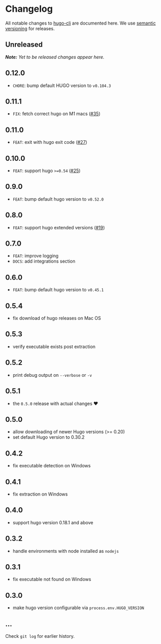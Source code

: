# Changelog

All notable changes to [hugo-cli](https://github.com/nikku/hugo-cli) are documented here. We use [semantic versioning](http://semver.org/) for releases.

## Unreleased

___Note:__ Yet to be released changes appear here._

## 0.12.0

* `CHORE`: bump default HUGO version to `v0.104.3`

## 0.11.1

* `FIX`: fetch correct hugo on M1 macs ([#35](https://github.com/nikku/hugo-cli/issues/35))

## 0.11.0

* `FEAT`: exit with hugo exit code ([#27](https://github.com/nikku/hugo-cli/pull/27))

## 0.10.0

* `FEAT`: support hugo `>=0.54` ([#25](https://github.com/nikku/hugo-cli/pull/25))

## 0.9.0

* `FEAT`: bump default hugo version to `v0.52.0`

## 0.8.0

* `FEAT`: support hugo extended versions ([#19](https://github.com/nikku/hugo-cli/pull/19))

## 0.7.0

* `FEAT`: improve logging
* `DOCS`: add integrations section

## 0.6.0

* `FEAT`: bump default hugo version to `v0.45.1`

## 0.5.4

* fix download of hugo releases on Mac OS

## 0.5.3

* verify executable exists post extraction

## 0.5.2

* print debug output on `--verbose` or `-v`

## 0.5.1

* the `0.5.0` release with actual changes :heart:

## 0.5.0

* allow downloading of newer Hugo versions (>= 0.20)
* set default Hugo version to 0.30.2

## 0.4.2

* fix executable detection on Windows

## 0.4.1

* fix extraction on Windows

## 0.4.0

* support hugo version 0.18.1 and above

## 0.3.2

* handle environments with node installed as `nodejs`

## 0.3.1

* fix executable not found on Windows

## 0.3.0

* make hugo version configurable via `process.env.HUGO_VERSION`

## ...

Check `git log` for earlier history.
